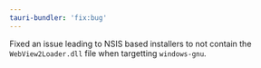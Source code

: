 ```yaml
---
tauri-bundler: 'fix:bug'
---
```


Fixed an issue leading to NSIS based installers to not contain the `WebView2Loader.dll` file when targetting `windows-gnu`.
